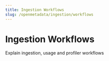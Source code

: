 ```yaml
---
title: Ingestion Workflows
slug: /openmetadata/ingestion/workflows
---
```


# Ingestion Workflows

Explain ingestion, usage and profiler workflows
